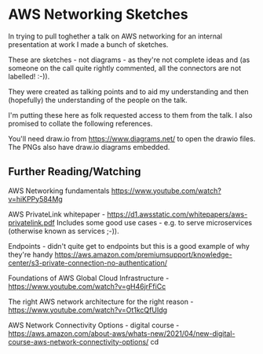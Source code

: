 # AWS Networking Sketches

In trying to pull toghether a talk on AWS networking for an internal presentation at work I made a bunch of sketches.

These are sketches - not diagrams - as they're not complete ideas and (as someone on the call quite rightly commented, all the connectors are not labelled! :-)). 

They were created as talking points and to aid my understanding and then (hopefully) the understanding of the people on the talk.

I'm putting these here as folk requested access to them from the talk. I also promised to collate the following references.

You'll need draw.io from https://www.diagrams.net/ to open the drawio files. The PNGs also have draw.io diagrams embedded.

## Further Reading/Watching

AWS Networking fundamentals
https://www.youtube.com/watch?v=hiKPPy584Mg

AWS PrivateLink whitepaper - https://d1.awsstatic.com/whitepapers/aws-privatelink.pdf 
Includes some good use cases - e.g. to serve microservices (otherwise known as services ;-)).

Endpoints - didn't quite get to endpoints but this is a good example of why they're handy
https://aws.amazon.com/premiumsupport/knowledge-center/s3-private-connection-no-authentication/

Foundations of AWS Global Cloud Infrastructure - https://www.youtube.com/watch?v=gH46jrFfiCc

The right AWS network architecture for the right reason - https://www.youtube.com/watch?v=Ot1kcQfUIdg

AWS Network Connectivity Options - digital course - https://aws.amazon.com/about-aws/whats-new/2021/04/new-digital-course-aws-network-connectivity-options/
cd 